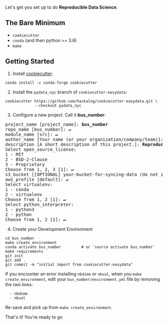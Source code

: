 Let's get you set up to do **Reproducible Data Science**.

## The Bare Minimum
* `cookiecutter` 
* `conda` (and then python >= 3.6)
* `make`

## Getting Started
1. Install [cookiecutter](https://cookiecutter.readthedocs.io/en/latest/installation.html):
```
conda install -c conda-forge cookiecutter
```
2. Install the `pydata_nyc` branch of `cookiecutter-easydata`:
```
cookiecutter https://github.com/hackalog/cookiecutter-easydata.git \
             --checkout pydata_nyc
```


3. Configure a new project. Call it **bus_number**:
<pre>
project_name [project_name]: <b>bus_number</b>
repo_name [bus_number]: <b>↵</b>
module_name [src]: <b>↵</b>
author_name [Your name (or your organization/company/team)]: <b>Kjell Wooding</b>
description [A short description of this project.]: <b>Reproducible Data Science</b>
Select open_source_license:
1 - MIT
2 - BSD-2-Clause
3 - Proprietary
Choose from 1, 2, 3 [1]: <b>↵</b>
s3_bucket [[OPTIONAL] your-bucket-for-syncing-data (do not include 's3://')]: <b>↵</b>
aws_profile [default]: <b>↵</b>
Select virtualenv:
1 - conda
2 - virtualenv
Choose from 1, 2 [1]: <b>↵</b>
Select python_interpreter:
1 - python3
2 - python
Choose from 1, 2 [1]: <b>↵</b>
</pre>
4. Create your Development Environment
```
cd bus_number
make create_environment
conda activate bus_number         # or `source activate bus_number`
make requirements
git init
git add .
git commit -m "initial import from cookiecutter-easydata"
```
If you encounter an error installing `nbdime` or `nbval`, when you `make create_environment`, edit your `bus_number/environment.yml` file by removing the two lines:
```
  - nbdime
  - nbval
```
Re-save and pick up from `make create_environment`.


That's it! You're ready to go